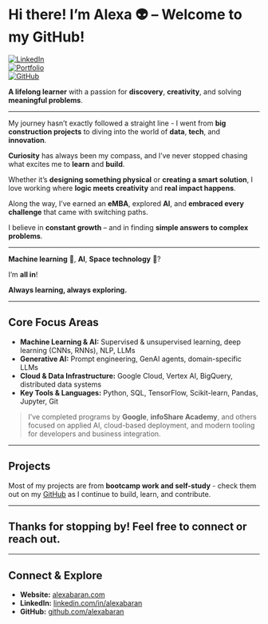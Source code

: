 # Hi there! I’m Alexa 👽 – Welcome to my GitHub!

[![LinkedIn](https://img.shields.io/badge/LinkedIn-0077B5?logo=linkedin&logoColor=white)](https://www.linkedin.com/in/alexabaran)  
[![Portfolio](https://img.shields.io/badge/Website-%23000000.svg?logo=firefox&logoColor=white)](https://alexabaran.com/)  
[![GitHub](https://img.shields.io/badge/GitHub-%2312100E.svg?logo=github&logoColor=white)](https://github.com/alexabaran)


**A lifelong learner** with a passion for **discovery**, **creativity**, and solving **meaningful problems**.

---

My journey hasn’t exactly followed a straight line - I went from **big construction projects** to diving into the world of **data**, **tech**, and **innovation**.

**Curiosity** has always been my compass, and I’ve never stopped chasing what excites me to **learn** and **build**.

Whether it’s **designing something physical** or **creating a smart solution**, I love working where **logic meets creativity** and **real impact happens**.

Along the way, I’ve earned an **eMBA**, explored **AI**, and **embraced every challenge** that came with switching paths.

I believe in **constant growth** – and in finding **simple answers to complex problems**.

---

**Machine learning** 🤖, **AI**, **Space technology** 🚀?

I’m **all in**!

**Always learning, always exploring.**

---

## Core Focus Areas

- **Machine Learning & AI:** Supervised & unsupervised learning, deep learning (CNNs, RNNs), NLP, LLMs  
- **Generative AI:** Prompt engineering, GenAI agents, domain-specific LLMs 
- **Cloud & Data Infrastructure:** Google Cloud, Vertex AI, BigQuery, distributed data systems  
- **Key Tools & Languages:** Python, SQL, TensorFlow, Scikit-learn, Pandas, Jupyter, Git  

> I’ve completed programs by **Google**, **infoShare Academy**, and others focused on applied AI, cloud-based deployment, and modern tooling for developers and business integration.

---

## Projects

Most of my projects are from **bootcamp work and self-study** - check them out on my [GitHub](https://github.com/alexabaran) as I continue to build, learn, and contribute.

---

## Thanks for stopping by! Feel free to connect or reach out.

---

## Connect & Explore  
- **Website:** [alexabaran.com](https://alexabaran.com)  
- **LinkedIn:** [linkedin.com/in/alexabaran](https://www.linkedin.com/in/alexabaran)  
- **GitHub:** [github.com/alexabaran](https://github.com/alexabaran)  


